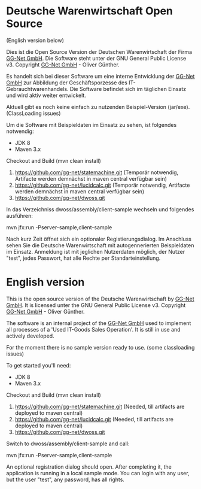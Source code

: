 Deutsche Warenwirtschaft Open Source
====================================
(English version below)

Dies ist die Open Source Version der Deutschen Warenwirtschaft der Firma [GG-Net GmbH](http://gg-net.de).
Die Software steht unter der GNU General Public License v3. Copyright [GG-Net GmbH](http://gg-net.de) - Oliver Günther.

Es handelt sich bei dieser Software um eine interne Entwicklung der [GG-Net GmbH](http://gg-net.de) zur Abbildung der
Geschäftsporzesse des IT-Gebrauchtwarenhandels. Die Software befindet sich im täglichen Einsatz
und wird aktiv weiter entwickelt.

Aktuell gibt es noch keine einfach zu nutzenden Beispiel-Version (jar/exe). (ClassLoading issues)

Um die Software mit Beispieldaten im Einsatz zu sehen, ist folgendes notwendig:
 
- JDK 8
- Maven 3.x

Checkout and Build (mvn clean install)

 1. https://github.com/gg-net/statemachine.git (Temporär notwendig, Artifacte werden demnächst in maven central verfügbar sein)
 2. https://github.com/gg-net/lucidcalc.git (Temporär notwendig, Artifacte werden demnächst in maven central verfügbar sein)
 3. https://github.com/gg-net/dwoss.git

In das Verzeichniss dwoss/assembly/client-sample wechseln und folgendes ausführen:

mvn jfx:run -Pserver-sample,client-sample

Nach kurz Zeit öffnet sich ein optionaler Registierungsdialog. Im Anschluss sehen Sie die Deutsche Warenwirtschaft mit
autogennerierten Beispieldaten im Einsatz. Anmeldung ist mit jeglichen Nutzerdaten möglich, der Nutzer "test", jedes Passwort, hat alle Rechte per Standarteinstellung.

English version
===============

This is the open source version of the Deutsche Warenwirtschaft by [GG-Net GmbH](http://gg-net.de).
It is licensed unter the GNU General Public License v3. Copyright [GG-Net GmbH](http://gg-net.de) - Oliver Günther.

The software is an internal project of the [GG-Net GmbH](http://gg-net.de) used to implement all processes of a 'Used IT-Goods Sales Operation'. It is still in use and actively developed.

For the moment there is no sample version ready to use. (some classloading issues)

To get started you'll need:

- JDK 8
- Maven 3.x

Checkout and Build (mvn clean install)

 1. https://github.com/gg-net/statemachine.git (Needed, till artifacts are deployed to maven central)
 2. https://github.com/gg-net/lucidcalc.git (Needed, till artifacts are deployed to maven central)
 3. https://github.com/gg-net/dwoss.git

Switch to dwoss/assembly/client-sample and call:

mvn jfx:run -Pserver-sample,client-sample

An optional registration dialog should open. After completing it, the application is running in a local sample mode.
You can login with any user, but the user "test", any password, has all rights.
